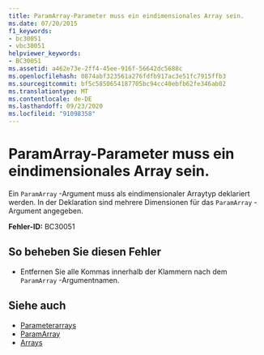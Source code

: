 ```yaml
---
title: ParamArray-Parameter muss ein eindimensionales Array sein.
ms.date: 07/20/2015
f1_keywords:
- bc30051
- vbc30051
helpviewer_keywords:
- BC30051
ms.assetid: a462e73e-2ff4-45ee-916f-56642dc5688c
ms.openlocfilehash: 0874abf323561a276fdfb917ac3e51fc7915ffb3
ms.sourcegitcommit: bf5c5850654187705bc94cc40ebfb62fe346ab02
ms.translationtype: MT
ms.contentlocale: de-DE
ms.lasthandoff: 09/23/2020
ms.locfileid: "91098358"
---
```

# <a name="paramarray-parameter-must-be-a-one-dimensional-array"></a>ParamArray-Parameter muss ein eindimensionales Array sein.

Ein `ParamArray` -Argument muss als eindimensionaler Arraytyp deklariert werden. In der Deklaration sind mehrere Dimensionen für das `ParamArray` -Argument angegeben.  
  
 **Fehler-ID:** BC30051  
  
## <a name="to-correct-this-error"></a>So beheben Sie diesen Fehler  
  
- Entfernen Sie alle Kommas innerhalb der Klammern nach dem `ParamArray` -Argumentnamen.  
  
## <a name="see-also"></a>Siehe auch

- [Parameterarrays](../programming-guide/language-features/procedures/parameter-arrays.md)
- [ParamArray](../language-reference/modifiers/paramarray.md)
- [Arrays](../programming-guide/language-features/arrays/index.md)
